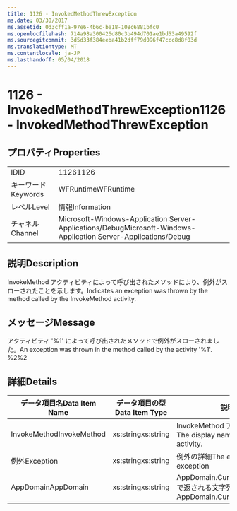 ```yaml
---
title: 1126 - InvokedMethodThrewException
ms.date: 03/30/2017
ms.assetid: 0d3cff1a-97e6-4b6c-be18-108c6881bfc0
ms.openlocfilehash: 714a98a300426d80c3b494d701ae1bd53a49592f
ms.sourcegitcommit: 3d5d33f384eeba41b2dff79d096f47ccc8d8f03d
ms.translationtype: MT
ms.contentlocale: ja-JP
ms.lasthandoff: 05/04/2018
---
```

# <a name="1126---invokedmethodthrewexception"></a><span data-ttu-id="bc59e-102">1126 - InvokedMethodThrewException</span><span class="sxs-lookup"><span data-stu-id="bc59e-102">1126 - InvokedMethodThrewException</span></span>
## <a name="properties"></a><span data-ttu-id="bc59e-103">プロパティ</span><span class="sxs-lookup"><span data-stu-id="bc59e-103">Properties</span></span>  
  
|||  
|-|-|  
|<span data-ttu-id="bc59e-104">ID</span><span class="sxs-lookup"><span data-stu-id="bc59e-104">ID</span></span>|<span data-ttu-id="bc59e-105">1126</span><span class="sxs-lookup"><span data-stu-id="bc59e-105">1126</span></span>|  
|<span data-ttu-id="bc59e-106">キーワード</span><span class="sxs-lookup"><span data-stu-id="bc59e-106">Keywords</span></span>|<span data-ttu-id="bc59e-107">WFRuntime</span><span class="sxs-lookup"><span data-stu-id="bc59e-107">WFRuntime</span></span>|  
|<span data-ttu-id="bc59e-108">レベル</span><span class="sxs-lookup"><span data-stu-id="bc59e-108">Level</span></span>|<span data-ttu-id="bc59e-109">情報</span><span class="sxs-lookup"><span data-stu-id="bc59e-109">Information</span></span>|  
|<span data-ttu-id="bc59e-110">チャネル</span><span class="sxs-lookup"><span data-stu-id="bc59e-110">Channel</span></span>|<span data-ttu-id="bc59e-111">Microsoft-Windows-Application Server-Applications/Debug</span><span class="sxs-lookup"><span data-stu-id="bc59e-111">Microsoft-Windows-Application Server-Applications/Debug</span></span>|  
  
## <a name="description"></a><span data-ttu-id="bc59e-112">説明</span><span class="sxs-lookup"><span data-stu-id="bc59e-112">Description</span></span>  
 <span data-ttu-id="bc59e-113">InvokeMethod アクティビティによって呼び出されたメソッドにより、例外がスローされたことを示します。</span><span class="sxs-lookup"><span data-stu-id="bc59e-113">Indicates an exception was thrown by the method called by the InvokeMethod activity.</span></span>  
  
## <a name="message"></a><span data-ttu-id="bc59e-114">メッセージ</span><span class="sxs-lookup"><span data-stu-id="bc59e-114">Message</span></span>  
 <span data-ttu-id="bc59e-115">アクティビティ '%1' によって呼び出されたメソッドで例外がスローされました。</span><span class="sxs-lookup"><span data-stu-id="bc59e-115">An exception was thrown in the method called by the activity '%1'.</span></span> <span data-ttu-id="bc59e-116">%2</span><span class="sxs-lookup"><span data-stu-id="bc59e-116">%2</span></span>  
  
## <a name="details"></a><span data-ttu-id="bc59e-117">詳細</span><span class="sxs-lookup"><span data-stu-id="bc59e-117">Details</span></span>  
  
|<span data-ttu-id="bc59e-118">データ項目名</span><span class="sxs-lookup"><span data-stu-id="bc59e-118">Data Item Name</span></span>|<span data-ttu-id="bc59e-119">データ項目の型</span><span class="sxs-lookup"><span data-stu-id="bc59e-119">Data Item Type</span></span>|<span data-ttu-id="bc59e-120">説明</span><span class="sxs-lookup"><span data-stu-id="bc59e-120">Description</span></span>|  
|--------------------|--------------------|-----------------|  
|<span data-ttu-id="bc59e-121">InvokeMethod</span><span class="sxs-lookup"><span data-stu-id="bc59e-121">InvokeMethod</span></span>|<span data-ttu-id="bc59e-122">xs:string</span><span class="sxs-lookup"><span data-stu-id="bc59e-122">xs:string</span></span>|<span data-ttu-id="bc59e-123">InvokeMethod アクティビティの表示名。</span><span class="sxs-lookup"><span data-stu-id="bc59e-123">The display name of the InvokeMethod activity.</span></span>|  
|<span data-ttu-id="bc59e-124">例外</span><span class="sxs-lookup"><span data-stu-id="bc59e-124">Exception</span></span>|<span data-ttu-id="bc59e-125">xs:string</span><span class="sxs-lookup"><span data-stu-id="bc59e-125">xs:string</span></span>|<span data-ttu-id="bc59e-126">例外の詳細</span><span class="sxs-lookup"><span data-stu-id="bc59e-126">The exception details for the exception</span></span>|  
|<span data-ttu-id="bc59e-127">AppDomain</span><span class="sxs-lookup"><span data-stu-id="bc59e-127">AppDomain</span></span>|<span data-ttu-id="bc59e-128">xs:string</span><span class="sxs-lookup"><span data-stu-id="bc59e-128">xs:string</span></span>|<span data-ttu-id="bc59e-129">AppDomain.CurrentDomain.FriendlyName で返される文字列。</span><span class="sxs-lookup"><span data-stu-id="bc59e-129">The string returned by AppDomain.CurrentDomain.FriendlyName.</span></span>|
